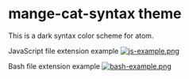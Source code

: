 # mange-cat-syntax theme

This is a dark syntax color scheme for atom.

JavaScript file extension example
[![js-example.png](https://i.postimg.cc/YC41P1X7/js-example.png)](https://postimg.cc/FY4ddJ5C)

Bash file extension example
[![bash-example.png](https://i.postimg.cc/4N0cpYXS/bash-example.png)](https://postimg.cc/svp1rDQY)
